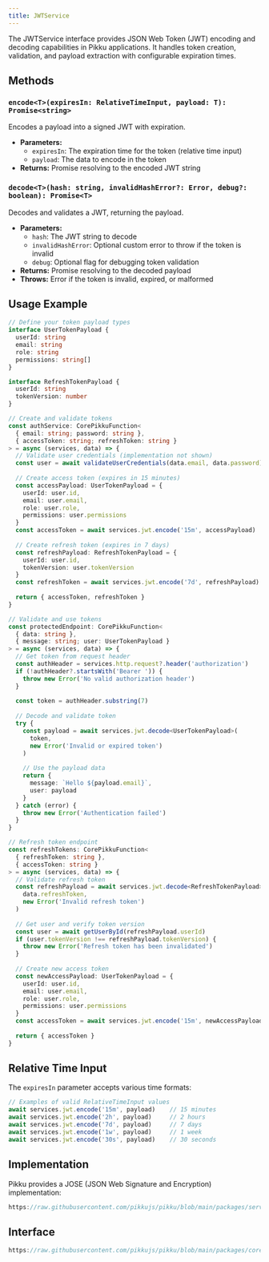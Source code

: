```yaml
---
title: JWTService
---
```


The JWTService interface provides JSON Web Token (JWT) encoding and decoding capabilities in Pikku applications. It handles token creation, validation, and payload extraction with configurable expiration times.

## Methods

### `encode<T>(expiresIn: RelativeTimeInput, payload: T): Promise<string>`

Encodes a payload into a signed JWT with expiration.

- **Parameters:**
  - `expiresIn`: The expiration time for the token (relative time input)
  - `payload`: The data to encode in the token
- **Returns:** Promise resolving to the encoded JWT string

### `decode<T>(hash: string, invalidHashError?: Error, debug?: boolean): Promise<T>`

Decodes and validates a JWT, returning the payload.

- **Parameters:**
  - `hash`: The JWT string to decode
  - `invalidHashError`: Optional custom error to throw if the token is invalid
  - `debug`: Optional flag for debugging token validation
- **Returns:** Promise resolving to the decoded payload
- **Throws:** Error if the token is invalid, expired, or malformed

## Usage Example

```typescript
// Define your token payload types
interface UserTokenPayload {
  userId: string
  email: string
  role: string
  permissions: string[]
}

interface RefreshTokenPayload {
  userId: string
  tokenVersion: number
}

// Create and validate tokens
const authService: CorePikkuFunction<
  { email: string; password: string },
  { accessToken: string; refreshToken: string }
> = async (services, data) => {
  // Validate user credentials (implementation not shown)
  const user = await validateUserCredentials(data.email, data.password)
  
  // Create access token (expires in 15 minutes)
  const accessPayload: UserTokenPayload = {
    userId: user.id,
    email: user.email,
    role: user.role,
    permissions: user.permissions
  }
  const accessToken = await services.jwt.encode('15m', accessPayload)
  
  // Create refresh token (expires in 7 days)
  const refreshPayload: RefreshTokenPayload = {
    userId: user.id,
    tokenVersion: user.tokenVersion
  }
  const refreshToken = await services.jwt.encode('7d', refreshPayload)
  
  return { accessToken, refreshToken }
}

// Validate and use tokens
const protectedEndpoint: CorePikkuFunction<
  { data: string },
  { message: string; user: UserTokenPayload }
> = async (services, data) => {
  // Get token from request header
  const authHeader = services.http.request?.header('authorization')
  if (!authHeader?.startsWith('Bearer ')) {
    throw new Error('No valid authorization header')
  }
  
  const token = authHeader.substring(7)
  
  // Decode and validate token
  try {
    const payload = await services.jwt.decode<UserTokenPayload>(
      token,
      new Error('Invalid or expired token')
    )
    
    // Use the payload data
    return {
      message: `Hello ${payload.email}`,
      user: payload
    }
  } catch (error) {
    throw new Error('Authentication failed')
  }
}

// Refresh token endpoint
const refreshTokens: CorePikkuFunction<
  { refreshToken: string },
  { accessToken: string }
> = async (services, data) => {
  // Validate refresh token
  const refreshPayload = await services.jwt.decode<RefreshTokenPayload>(
    data.refreshToken,
    new Error('Invalid refresh token')
  )
  
  // Get user and verify token version
  const user = await getUserById(refreshPayload.userId)
  if (user.tokenVersion !== refreshPayload.tokenVersion) {
    throw new Error('Refresh token has been invalidated')
  }
  
  // Create new access token
  const newAccessPayload: UserTokenPayload = {
    userId: user.id,
    email: user.email,
    role: user.role,
    permissions: user.permissions
  }
  const accessToken = await services.jwt.encode('15m', newAccessPayload)
  
  return { accessToken }
}
```

## Relative Time Input

The `expiresIn` parameter accepts various time formats:

```typescript
// Examples of valid RelativeTimeInput values
await services.jwt.encode('15m', payload)    // 15 minutes
await services.jwt.encode('2h', payload)     // 2 hours  
await services.jwt.encode('7d', payload)     // 7 days
await services.jwt.encode('1w', payload)     // 1 week
await services.jwt.encode('30s', payload)    // 30 seconds
```

## Implementation

Pikku provides a JOSE (JSON Web Signature and Encryption) implementation:

```typescript reference title="jose-jwt-service.ts"
https://raw.githubusercontent.com/pikkujs/pikku/blob/main/packages/services/jose/src/jose-jwt-service.ts
```

## Interface

```typescript reference title="jwt-service.ts"
https://raw.githubusercontent.com/pikkujs/pikku/blob/main/packages/core/src/services/jwt-service.ts
```
